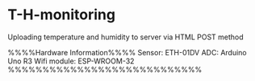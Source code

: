 # T-H-monitoring
Uploading temperature and humidity to server via HTML POST method

%%%%Hardware Information%%%%
Sensor: ETH-01DV
ADC: Arduino Uno R3
Wifi module: ESP-WROOM-32
%%%%%%%%%%%%%%%%%%%%%%%%%%%%

